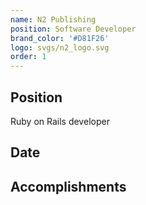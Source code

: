 ```yaml
---
name: N2 Publishing
position: Software Developer
brand_color: '#D81F26'
logo: svgs/n2_logo.svg
order: 1
---
```


## Position

Ruby on Rails developer

## Date

## Accomplishments
